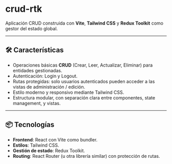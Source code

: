 # crud-rtk

Aplicación CRUD construida con **Vite**, **Tailwind CSS** y **Redux Toolkit** como gestor del estado global.

---

## 🛠️ Características

- Operaciones básicas **CRUD** (Crear, Leer, Actualizar, Eliminar) para entidades gestionadas.  
- Autenticación: Login y Logout.  
- Rutas protegidas: solo usuarios autenticados pueden acceder a las vistas de administración / edición.  
- Estilo moderno y responsivo mediante Tailwind CSS.  
- Estructura modular, con separación clara entre componentes, state management, y vistas.

---

## 📦 Tecnologías

- **Frontend**: React con Vite como bundler.  
- **Estilos**: Tailwind CSS.  
- **Gestión de estado**: Redux Toolkit.  
- **Routing**: React Router (u otra librería similar) con protección de rutas.


